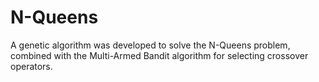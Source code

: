 # N-Queens
A genetic algorithm was developed to solve the N-Queens problem, combined with the Multi-Armed Bandit algorithm for selecting crossover operators.
